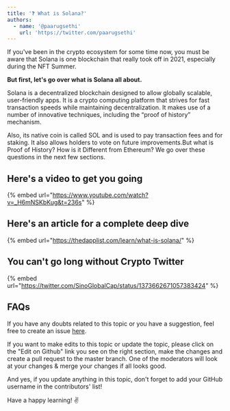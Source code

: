 ```yaml
---
title: '❓ What is Solana?'
authors:
  - name: '@paarugsethi'
    url: 'https://twitter.com/paarugsethi'
---
```


If you've been in the crypto ecosystem for some time now, you must be aware that Solana is one blockchain that really took off in 2021, especially during the NFT Summer.

**But first, let's go over what is Solana all about.**

Solana is a decentralized blockchain designed to allow globally scalable, user-friendly apps. It is a crypto computing platform that strives for fast transaction speeds while maintaining decentralization. It makes use of a number of innovative techniques, including the “proof of history” mechanism.

Also, its native coin is called SOL and is used to pay transaction fees and for staking. It also allows holders to vote on future improvements.But what is Proof of History? How is it Different from Ethereum? We go over these questions in the next few sections.

## Here's a video to get you going

{% embed url="https://www.youtube.com/watch?v=_H6mNSKbKug&t=236s" %}

## Here's an article for a complete deep dive

{% embed url="https://thedapplist.com/learn/what-is-solana/" %}

## You can't go long without Crypto Twitter

{% embed url="https://twitter.com/SinoGlobalCap/status/1373662671057383424" %}

## FAQs

If you have any doubts related to this topic or you have a suggestion, feel free to create an issue [here](https://github.com/SuperteamDAO/ground-zero/issues).

If you want to make edits to this topic or update the topic, please click on the "Edit on Github" link you see on the right section, make the changes and create a pull request to the master branch. One of the moderators will look at your changes & merge your changes if all looks good.

And yes, if you update anything in this topic, don't forget to add your GitHub username in the contributors' list!

Have a happy learning! ✌️
